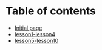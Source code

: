 # Table of contents

* [Initial page](README.md)
* [lesson1-lesson4](lesson1.md)
* [lesson5-lesson10](lesson5.md)

